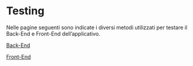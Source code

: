# Testing

Nelle pagine seguenti sono indicate i diversi metodi utilizzati per testare il Back-End e Front-End dell’applicativo.

[Back-End](Testing%20c073e54ba7354bd1ad319521a27fb440/Back-End%207b338dd7fcaf4646adc72710169e0cc1.md)

[Front-End](Testing%20c073e54ba7354bd1ad319521a27fb440/Front-End%2082392c2677ca4f3883d095fd181d8883.md)